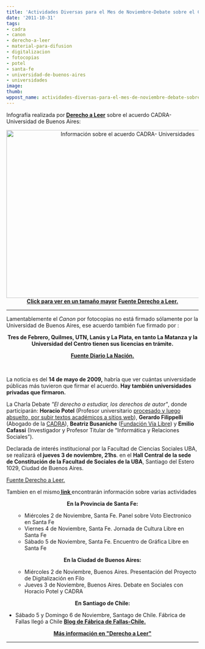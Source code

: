 ```yaml
---
title: 'Actividades Diversas para el Mes de Noviembre-Debate sobre el Canon por Fotocopias '
date: '2011-10-31'
tags:
- cadra
- canon
- derecho-a-leer
- material-para-difusion
- digitalizacion
- fotocopias
- potel
- santa-fe
- universidad-de-buenos-aires
- universidades
image: 
thumb: 
wppost_name: actividades-diversas-para-el-mes-de-noviembre-debate-sobre-el-canon-por-fotocopias
---
```


Infografía realizada por<strong> <a href="http://www.derechoaleer.org/2011/10/semana-de-eventos-cultura-libre-.html" target="_blank">Derecho a Leer</a></strong> sobre el acuerdo CADRA-Universidad de Buenos Aires:
<p style="text-align: center;"><a href="https://partidopirata.com.ar/wp-content/uploads/2011/10/infocadra_baja_64.png"><img class="aligncenter size-large wp-image-2180" title="infocadra_baja_64" src="https://partidopirata.com.ar/wp-content/uploads/2011/10/infocadra_baja_64-1024x726.png" alt="Información sobre el acuerdo CADRA- Universidades" width="620" height="439" /><strong>Click para ver en un tamaño mayor</strong></a>
<strong><a href="http://www.derechoaleer.org/2011/10/semana-de-eventos-cultura-libre-.html" target="_blank">Fuente Derecho a Leer.</a></strong></p>


<hr />

Lamentablemente el <em>Canon</em> por fotocopias no está firmado sólamente por la Universidad de Buenos Aires, ese acuerdo también fue firmado por :
<p style="text-align: center;"><strong>Tres de Febrero, Quilmes, UTN, Lanús y La Plata, en tanto La Matanza y la Universidad del Centro tienen sus licencias en trámite.</strong></p>
<p style="text-align: center;"><strong><a href="http://www.lanacion.com.ar/1127847-la-uba-pagara-derechos-por-las-fotocopias-que-usen-sus-alumnos" target="_blank">Fuente Diario La Nación.</a></strong></p>
&nbsp;

La noticia es del <strong>14 de mayo de 2009,</strong> habría que ver cuántas universidade públicas más tuvieron que firmar el acuerdo. <strong>Hay también universidades privadas que firmaron.</strong>

La Charla Debate <em>"El derecho a estudiar, los derechos de autor"</em>, donde participarán: <strong>Horacio Potel</strong> (Profesor universitario <a href="http://www.derechoaleer.org/2011/08/horacio-potel-en-canal-encuentro.html#video">procesado y luego absuelto, por subir textos académicos a sitios web</a>), <strong>Gerardo Filippelli</strong> (Abogado de la <a href="http://www.cadra.org.ar/">CADRA</a>), <strong>Beatriz Busaniche</strong> (<a href="http://vialibre.org.ar/">Fundación Vía Libre</a>) y <strong>Emilio Cafassi</strong> (Investigador y Profesor Titular de “Informática y Relaciones Sociales”).

Declarada de interés institucional por la Facultad de Ciencias Sociales UBA, se realizará e<strong>l jueves 3 de noviembre, 21hs</strong>. en el <strong>Hall Central de la sede de Constitución de la Facultad de Sociales de la UBA</strong>, Santiago del Estero 1029, Ciudad de Buenos Aires.

<a href="http://www.derechoaleer.org/2011/10/semana-de-eventos-cultura-libre-.html" target="_blank">Fuente Derecho a Leer.</a>

Tambien en el mismo<strong><a href="http://www.derechoaleer.org/2011/10/semana-de-eventos-cultura-libre-.html" target="_blank"> link </a></strong> encontrarán información sobre varias actividades
<p style="text-align: center;"><strong>En la Provincia de Santa Fe:</strong></p>

<ul>
<ul>
	<li>Miércoles 2 de Noviembre, Santa Fe.
Panel sobre Voto Electronico en Santa Fe</li>
	<li>Viernes 4 de Noviembre, Santa Fe.
Jornada de Cultura Libre en Santa Fe</li>
	<li>Sábado 5 de Noviembre, Santa Fe.
Encuentro de Gráfica Libre en Santa Fe</li>
</ul>
</ul>
<p style="text-align: center;"><strong>En la Ciudad de Buenos Aires:</strong></p>

<ul>
<ul>
	<li>Miércoles 2 de Noviembre, Buenos Aires.
Presentación del Proyecto de Digitalización en Filo</li>
	<li>Jueves 3 de Noviembre, Buenos Aires.
Debate en Sociales con Horacio Potel y CADRA</li>
</ul>
</ul>
<p style="text-align: center;"><strong>En Santiago de Chile:</strong></p>

<ul>
	<li style="text-align: left;">Sábado 5 y Domingo 6 de Noviembre, Santago de Chile.
Fábrica de Fallas llegó a Chile
<strong><a href="http://fabricadefallas.wordpress.com/" target="_blank">Blog de Fábrica de Fallas-Chile.</a></strong></li>
</ul>
<p style="text-align: center;"><strong><a href="http://www.derechoaleer.org/2011/10/semana-de-eventos-cultura-libre-.html" target="_blank">Más información en "Derecho a Leer"</a></strong></p>


<hr />
